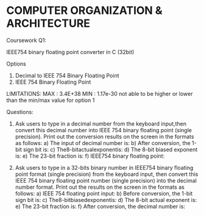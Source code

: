 # COMPUTER ORGANIZATION & ARCHITECTURE

Coursework Q1:

IEEE754 binary floating point converter in C (32bit)

Options
1. Decimal to IEEE 754 Binary Floating Point
2. IEEE 754 Binary Floating Point

LIMITATIONS:
MAX : 3.4E+38
MIN : 1.17e-30
not able to be higher or lower than the min/max value for option 1


Questions:

1. Ask users to type in a decimal number from the keyboard input,then convert this decimal number into IEEE 754 binary floating point (single precision). Print out the conversion results on the screen in the formats as follows:
a) The input of decimal number is:
b) After conversion, the 1-bit sign bit is:
c) The8-bitactualexponentis:
d) The 8-bit biased exponent is:
e) The 23-bit fraction is:
f) IEEE754 binary floating point:

2. Ask users to type in a 32-bits binary number in IEEE754 binary floating point format (single precision) from the keyboard input, then convert this IEEE 754 binary floating point number (single precision) into the decimal number format. Print out the results on the screen in the formats as follows:
a) IEEE 754 floating point input:
b) Before conversion, the 1-bit sign bit is:
c) The8-bitbiasedexponentis:
d) The 8-bit actual exponent is:
e) The 23-bit fraction is:
f) After conversion, the decimal number is:
